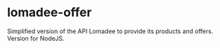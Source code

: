 lomadee-offer
=============

Simplified version of the API Lomadee to provide its products and offers. Version for NodeJS.
